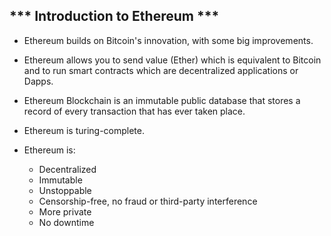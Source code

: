 ##  *** Introduction to Ethereum ***

* Ethereum builds on Bitcoin's innovation, with some big improvements.

* Ethereum allows you to send value (Ether) which is equivalent to Bitcoin and to run smart contracts which are decentralized applications or Dapps.

* Ethereum Blockchain is an immutable public database that stores a record of every transaction that has ever taken place.

* Ethereum is turing-complete.

* Ethereum is:
    - Decentralized
    - Immutable
    - Unstoppable
    - Censorship-free, no fraud or third-party interference
    - More private
    - No downtime